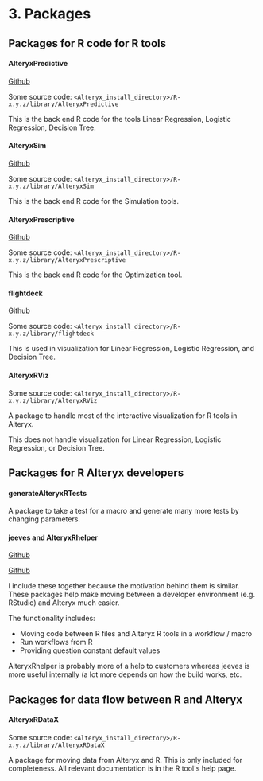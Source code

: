 # 3. Packages
## Packages for R code for R tools
#### AlteryxPredictive
[Github](https://github.com/alteryx/AlteryxPredictive)

Some source code: `<Alteryx_install_directory>/R-x.y.z/library/AlteryxPredictive`

This is the back end R code for the tools Linear Regression, Logistic Regression, Decision Tree.
#### AlteryxSim
[Github](https://github.com/alteryx/AlteryxSim)

Some source code: `<Alteryx_install_directory>/R-x.y.z/library/AlteryxSim`

This is the back end R code for the Simulation tools.

#### AlteryxPrescriptive
[Github](https://github.com/alteryx/AlteryxPrescriptive)

Some source code: `<Alteryx_install_directory>/R-x.y.z/library/AlteryxPrescriptive`

This is the back end R code for the Optimization tool.

#### flightdeck
[Github](https://github.com/alteryx/flightdeck)

Some source code: `<Alteryx_install_directory>/R-x.y.z/library/flightdeck`

This is used in visualization for Linear Regression, Logistic Regression, and Decision Tree.

#### AlteryxRViz
Some source code: `<Alteryx_install_directory>/R-x.y.z/library/AlteryxRViz`

A package to handle most of the interactive visualization for R tools in Alteryx. 

This does not handle visualization for Linear Regression, Logistic Regression, or Decision Tree.

## Packages for R Alteryx developers
#### generateAlteryxRTests
A package to take a test for a macro and generate many more tests by changing parameters.

#### jeeves and AlteryxRhelper
[Github](https://github.com/alteryx/jeeves)

[Github](https://github.com/AlteryxLabs/AlteryxRhelper)

I include these together because the motivation behind them is similar. These packages help make moving between a developer environment (e.g. RStudio) and Alteryx much easier.

The functionality includes:
- Moving code between R files and Alteryx R tools in a workflow / macro
- Run workflows from R
- Providing question constant default values

AlteryxRhelper is probably more of a help to customers whereas jeeves is more useful internally (a lot more depends on how the build works, etc.

## Packages for data flow between R and Alteryx
#### AlteryxRDataX
Some source code: `<Alteryx_install_directory>/R-x.y.z/library/AlteryxRDataX`

A package for moving data from Alteryx and R. 
This is only included for completeness. All relevant documentation is in the R tool's help page.
